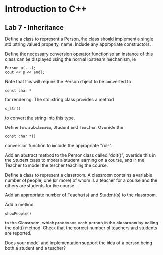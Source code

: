 # Introduction to C++

## Lab 7 - Inheritance

Define a class to represent a Person, the class should implement a single std::string valued property, name.
Include any appropriate constructors.

Define the necessary conversion operator function so an instance of this class can be displayed using the normal iostream mechanism, ie
```
Person p(...);
cout << p << endl;
```
Note that this will require the Person object to be converted to  
```
const char * 
```
for rendering. The std::string class provides a method 
```
c_str()
```
to convert the string into this type.

Define two subclasses, Student and Teacher. Override the 
```
const char *() 
```
conversion function to include the appropriate "role".

Add an abstract metbod to the Person class called "doIt()", override this in the Student class to model a student learning on a course, 
and in the Teacher to model the teacher teaching the course.

Define a class to represent a classroom. A classroom contains a variable number of people, one (or more) of whom is a teacher for a course 
and the others are students for the course. 

Add an appropriate number of Teacher(s) and Student(s) to the classroom. 

Add a method 
```
showPeople()
```
to the Classroom, which processes each person in the classroom by calling the doIt() method. 
Check that the correct number of teachers and students are reported.

Does your model and implementation support the idea of a person being both a student and a teacher?

